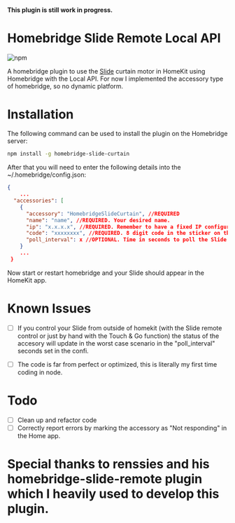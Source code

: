 #### This plugin is still work in progress.

# Homebridge Slide Remote Local API

![npm](https://img.shields.io/npm/v/homebridge-slide-remote)

A homebridge plugin to use the [Slide](https://slide.store) curtain motor in HomeKit using Homebridge with the Local API. For now I
implemented the accessory type of homebridge, so no dynamic platform.

# Installation

The following command can be used to install the plugin on the Homebridge server:

```bash
npm install -g homebridge-slide-curtain
```

After that you will need to enter the following details into the ~/.homebridge/config.json:

```JSON
{
    ...
  "accessories": [
    {
      "accessory": "HomebridgeSlideCurtain", //REQUIRED
      "name": "name", //REQUIRED. Your desired name.
      "ip": "x.x.x.x", //REQUIRED. Remember to have a fixed IP configured for your Slide on your router.
      "code": "xxxxxxxx", //REQUIRED. 8 digit code in the sticker on the top of your Slide.
      "poll_interval": x //OPTIONAL. Time in seconds to poll the Slide curtain. Defaults to 5s.
    }
    ...
 }
```

Now start or restart homebridge and your Slide should appear in the HomeKit app.

# Known Issues

- [ ] If you control your Slide from outside of homekit (with the Slide remote control or just by hand with the Touch & Go function) the
      status of the accesory will update in the worst case scenario in the "poll_interval" seconds set in the confi.

- [ ] The code is far from perfect or optimized, this is literally my first time coding in node.

# Todo

- [ ] Clean up and refactor code
- [ ] Correctly report errors by marking the accessory as "Not responding" in the Home app.

# Special thanks to renssies and his homebridge-slide-remote plugin which I heavily used to develop this plugin.
